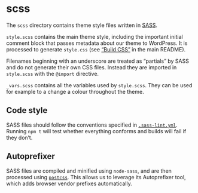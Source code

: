 # scss

The `scss` directory contains theme style files written in [SASS][sass].

`style.scss` contains the main theme style, including the important initial
comment block that passes metadata about our theme to WordPress. It is processed
 to generate `style.css` (see [“Build CSS”][build] in the main README).

Filenames beginning with an underscore are treated as “partials” by SASS and do
not generate their own CSS files. Instead they are imported in `style.scss` with
the `@import` directive.

`_vars.scss` contains all the variables used by `style.scss`. They can be used
for example to a change a colour throughout the theme.

## Code style

SASS files should follow the conventions specified in [`.sass-lint.yml`][lint].
Running `npm t` will test whether everything conforms and builds will fail if
they don’t.

## Autoprefixer

SASS files are compiled and minified using `node-sass`, and are then processed
using [`postcss`][pcss]. This allows us to leverage its Autoprefixer tool, which
adds browser vendor prefixes automatically.

[build]: ../README.md#build-css
[sass]: https://sass-lang.com/guide
[lint]: ../.sass-lint.yml
[pcss]: https://postcss.org/
